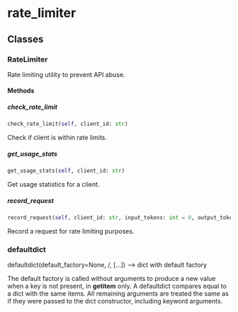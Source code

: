 # rate_limiter

## Classes

### RateLimiter

Rate limiting utility to prevent API abuse.

#### Methods

##### check_rate_limit

```python
check_rate_limit(self, client_id: str)
```

Check if client is within rate limits.

##### get_usage_stats

```python
get_usage_stats(self, client_id: str)
```

Get usage statistics for a client.

##### record_request

```python
record_request(self, client_id: str, input_tokens: int = 0, output_tokens: int = 0)
```

Record a request for rate limiting purposes.

### defaultdict

defaultdict(default_factory=None, /, [...]) --> dict with default factory

The default factory is called without arguments to produce
a new value when a key is not present, in __getitem__ only.
A defaultdict compares equal to a dict with the same items.
All remaining arguments are treated the same as if they were
passed to the dict constructor, including keyword arguments.

